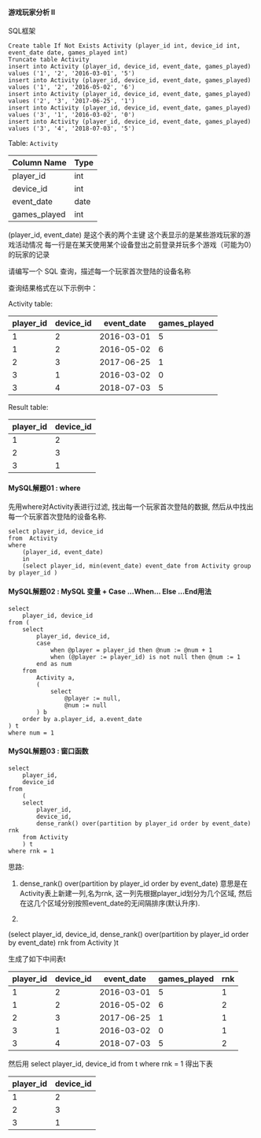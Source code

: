 ####  游戏玩家分析 II

SQL框架

```mysql
Create table If Not Exists Activity (player_id int, device_id int, event_date date, games_played int)
Truncate table Activity
insert into Activity (player_id, device_id, event_date, games_played) values ('1', '2', '2016-03-01', '5')
insert into Activity (player_id, device_id, event_date, games_played) values ('1', '2', '2016-05-02', '6')
insert into Activity (player_id, device_id, event_date, games_played) values ('2', '3', '2017-06-25', '1')
insert into Activity (player_id, device_id, event_date, games_played) values ('3', '1', '2016-03-02', '0')
insert into Activity (player_id, device_id, event_date, games_played) values ('3', '4', '2018-07-03', '5')
```

Table: `Activity`

| Column Name  | Type |
| ------------ | ---- |
| player_id    | int  |
| device_id    | int  |
| event_date   | date |
| games_played | int  |

(player_id, event_date) 是这个表的两个主键
这个表显示的是某些游戏玩家的游戏活动情况
每一行是在某天使用某个设备登出之前登录并玩多个游戏（可能为0）的玩家的记录

请编写一个 SQL 查询，描述每一个玩家首次登陆的设备名称

查询结果格式在以下示例中：

Activity table:

| player_id | device_id | event_date | games_played |
| --------- | --------- | ---------- | ------------ |
| 1         | 2         | 2016-03-01 | 5            |
| 1         | 2         | 2016-05-02 | 6            |
| 2         | 3         | 2017-06-25 | 1            |
| 3         | 1         | 2016-03-02 | 0            |
| 3         | 4         | 2018-07-03 | 5            |

Result table:

| player_id | device_id |
| --------- | --------- |
| 1         | 2         |
| 2         | 3         |
| 3         | 1         |

#### MySQL解题01  :  where

先用where对Activity表进行过滤, 找出每一个玩家首次登陆的数据, 然后从中找出每一个玩家首次登陆的设备名称.

```mysql
select player_id, device_id
from  Activity
where 
    (player_id, event_date) 
    in 
    (select player_id, min(event_date) event_date from Activity group by player_id )
```



#### MySQL解题02  :  MySQL 变量 +  Case ...When... Else ...End用法

```mysql
select
    player_id, device_id
from (
    select 
        player_id, device_id,
        case
            when @player = player_id then @num := @num + 1
            when (@player := player_id) is not null then @num := 1
        end as num
    from 
        Activity a,
        (
            select
                @player := null,
                @num := null
        ) b 
    order by a.player_id, a.event_date
) t
where num = 1

```



#### MySQL解题03 :  窗口函数

```
select 
    player_id,
    device_id
from 
	(
    select 
        player_id,
        device_id,
        dense_rank() over(partition by player_id order by event_date) rnk
    from Activity
    ) t 
where rnk = 1
```

思路:

1)  dense_rank() over(partition by player_id order by event_date) 意思是在Activity表上新建一列,名为rnk, 这一列先根据player_id划分为几个区域, 然后在这几个区域分别按照event_date的无间隔排序(默认升序).

2)

(select player_id, device_id, dense_rank() over(partition by player_id order by event_date) rnk from Activity )t

生成了如下中间表t

| player_id | device_id | event_date | games_played | rnk  |
| --------- | --------- | ---------- | ------------ | ---- |
| 1         | 2         | 2016-03-01 | 5            | 1    |
| 1         | 2         | 2016-05-02 | 6            | 2    |
| 2         | 3         | 2017-06-25 | 1            | 1    |
| 3         | 1         | 2016-03-02 | 0            | 1    |
| 3         | 4         | 2018-07-03 | 5            | 2    |

然后用 select  player_id,  device_id from t where rnk = 1 得出下表

| player_id | device_id |
| --------- | --------- |
| 1         | 2         |
| 2         | 3         |
| 3         | 1         |